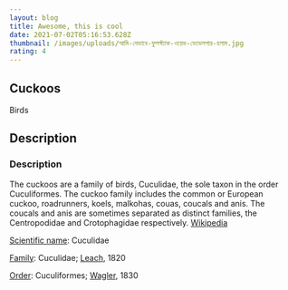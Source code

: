 ```yaml
---
layout: blog
title: Awesome, this is cool
date: 2021-07-02T05:16:53.628Z
thumbnail: /images/uploads/আমি-যেভাবে-ফুলস্ট্যাক-ওয়েভ-ডেভেলপার-হলাম.jpg
rating: 4
---
```

## Cuckoos

Birds

## Description

### Description

The cuckoos are a family of birds, Cuculidae, the sole taxon in the order Cuculiformes. The cuckoo family includes the common or European cuckoo, roadrunners, koels, malkohas, couas, coucals and anis. The coucals and anis are sometimes separated as distinct families, the Centropodidae and Crotophagidae respectively. [Wikipedia](https://en.wikipedia.org/wiki/Cuckoo)

[Scientific name](https://www.google.com/search?rlz=1C5CHFA_enBD954BD954&sxsrf=ALeKk03UWECYkgUYvRsbrXDZ4LHh6BbIxw:1625199518285&q=cuckoos+scientific+name&stick=H4sIAAAAAAAAAOPgE-LUz9U3MExJMy3Qss9OttJPyszPyU-v1M8vSk_MyyzOjU_OSSwuzkzLTE4syczPsypOzkzNKwHxFfISc1MVEvNSFHJTgUrz0hexiieXJmfn5xcroKkCAPI8TLNoAAAA&sa=X&ved=2ahUKEwiguOf_w8PxAhWcwzgGHZC8AroQ6BMoADCAAXoECCkQAg): Cuculidae

[Family](https://www.google.com/search?rlz=1C5CHFA_enBD954BD954&sxsrf=ALeKk03UWECYkgUYvRsbrXDZ4LHh6BbIxw:1625199518285&q=cuckoos+family&sa=X&ved=2ahUKEwiguOf_w8PxAhWcwzgGHZC8AroQ6BMoADCBAXoECCwQAg): Cuculidae; [Leach](https://www.google.com/search?rlz=1C5CHFA_enBD954BD954&sxsrf=ALeKk03UWECYkgUYvRsbrXDZ4LHh6BbIxw:1625199518285&q=Leach&stick=H4sIAAAAAAAAAONgVuLUz9U3MEpKLzBbxMrqk5qYnAEAdBfWgBUAAAA&sa=X&ved=2ahUKEwiguOf_w8PxAhWcwzgGHZC8AroQmxMoATCBAXoECCwQAw), 1820

[Order](https://www.google.com/search?rlz=1C5CHFA_enBD954BD954&sxsrf=ALeKk03UWECYkgUYvRsbrXDZ4LHh6BbIxw:1625199518285&q=cuckoos+order&sa=X&ved=2ahUKEwiguOf_w8PxAhWcwzgGHZC8AroQ6BMoADCCAXoECC8QAg): Cuculiformes; [Wagler](https://www.google.com/search?rlz=1C5CHFA_enBD954BD954&sxsrf=ALeKk03UWECYkgUYvRsbrXDZ4LHh6BbIxw:1625199518285&q=Wagler&stick=H4sIAAAAAAAAAONgVuLUz9U3MKoqTo5fxMoWnpiek1oEAEKa_fYWAAAA&sa=X&ved=2ahUKEwiguOf_w8PxAhWcwzgGHZC8AroQmxMoATCCAXoECC8QAw), 1830